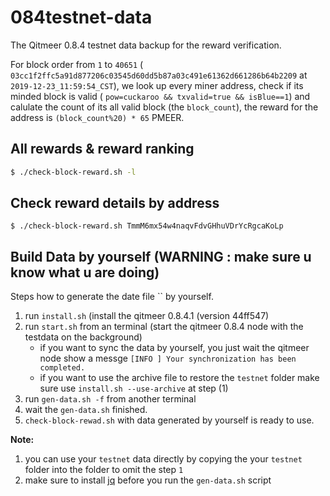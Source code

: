 # 084testnet-data

The Qitmeer 0.8.4 testnet data backup for the reward verification.

For block order from `1` to `40651` ( `03cc1f2ffc5a91d877206c03545d60dd5b87a03c491e61362d661286b64b2209` at `2019-12-23_11:59:54_CST`),
we look up every miner address, check if its minded block is valid ( `pow=cuckaroo && txvalid=true && isBlue==1`) and calulate the count of
its all valid block (the `block_count`), the reward for the address is `(block_count%20) * 65` PMEER.


## All rewards & reward ranking 

```bash
$ ./check-block-reward.sh -l
```

##  Check reward details by address

```
$ ./check-block-reward.sh TmmM6mx54w4naqvFdvGHhuVDrYcRgcaKoLp
```

## Build Data by yourself (WARNING : make sure u know what u are doing)

Steps how to generate the date file `` by yourself.

1. run `install.sh` (install the qitmeer 0.8.4.1 (version 44ff547)
2. run `start.sh` from an terminal (start the qitmeer 0.8.4 node with the testdata on the background)
   - if you want to sync the data by yourself, you just wait the qitmeer node show a messge `[INFO ] Your synchronization has been completed.`
   - if you want to use the archive file to restore the `testnet` folder make sure use `install.sh --use-archive` at step (1)
3. run `gen-data.sh -f` from another terminal
4. wait the `gen-data.sh` finished. 
5. `check-block-rewad.sh` with data generated by yourself is ready to use.

**Note:**

1. you can use your `testnet` data directly by copying the your `testnet` folder into the folder to omit the step `1`
2. make sure to install [jq](https://stedolan.github.io/jq/download/) before you run the `gen-data.sh` script
